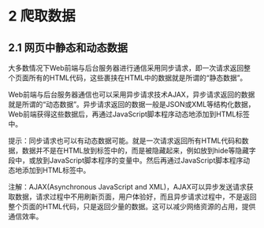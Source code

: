 # 2 爬取数据

## 2.1 网页中静态和动态数据

大多数情况下Web前端与后台服务器进行通信采用同步请求，即一次请求返回整个页面所有的HTML代码，这些裹挟在HTML中的数据就是所谓的“静态数据”。  

Web前端与后台服务器通信也可以采用异步请求技术AJAX，异步请求返回的数据就是所谓的“动态数据”。异步请求返回的数据一般是JSON或XML等结构化数据，Web前端获得这些数据后，再通过JavaScript脚本程序动态地添加到HTML标签中。

提示：同步请求也可以有动态数据可能。就是一次请求返回所有HTML代码和数据，数据并不是在HTML放到标签中的，而是被隐藏起来，例如放到hide等隐藏字段中，或放到JavaScript脚本程序的变量中。然后再通过JavaScript脚本程序动态地添加到HTML标签中。

注解：AJAX(Asynchronous JavaScript and XML)，AJAX可以异步发送请求获取数据，请求过程中不用刷新页面，用户体验好，而且异步请求过程中，不是返回整个页面的HTML代码，只是返回少量的数据。这可以减少网络资源的占用，提供通信效率。
